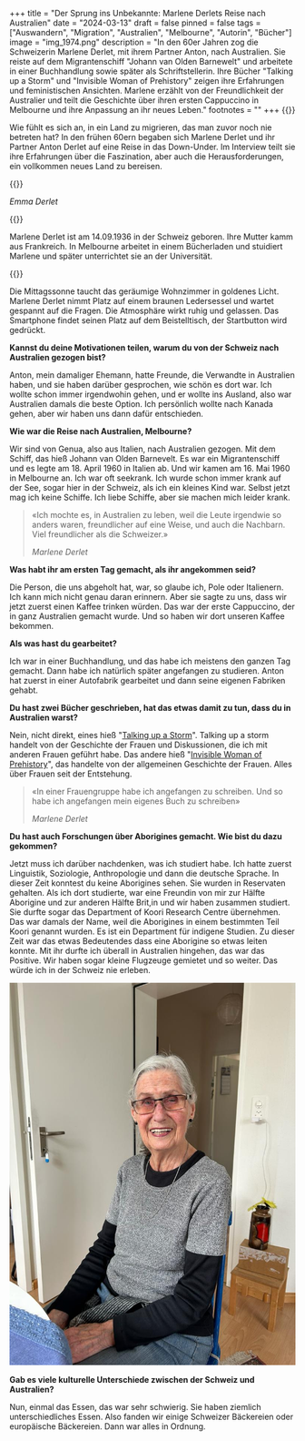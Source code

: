+++
title = "Der Sprung ins Unbekannte: Marlene Derlets Reise nach Australien"
date = "2024-03-13"
draft = false
pinned = false
tags = ["Auswandern", "Migration", "Australien", "Melbourne", "Autorin", "Bücher"]
image = "img_1974.png"
description = "In den 60er Jahren zog die Schweizerin Marlene Derlet, mit ihrem Partner Anton, nach Australien. Sie reiste auf dem Migrantenschiff \"Johann van Olden Barnewelt\" und arbeitete in einer Buchhandlung sowie später als Schriftstellerin. Ihre Bücher \"Talking up a Storm\" und \"Invisible Woman of Prehistory\" zeigen ihre Erfahrungen und feministischen Ansichten. Marlene erzählt von der Freundlichkeit der Australier und teilt die Geschichte über ihren ersten Cappuccino in Melbourne und ihre Anpassung an ihr neues Leben."
footnotes = ""
+++
{{<lead>}}

Wie fühlt es sich an, in ein Land zu migrieren, das man zuvor noch nie betreten hat? In den frühen 60ern begaben sich Marlene Derlet und ihr Partner Anton Derlet auf eine Reise in das Down-Under. Im Interview teilt sie ihre Erfahrungen über die Faszination, aber auch die Herausforderungen, ein vollkommen neues Land zu bereisen.

{{</lead>}}

*Emma Derlet*

{{<box>}}

Marlene Derlet ist am 14.09.1936 in der Schweiz geboren. Ihre Mutter kamm aus Frankreich. In Melbourne arbeitet in einem Bücherladen und stuidiert Marlene und später unterrichtet sie an der Universität.

{{</box>}}

Die Mittagssonne taucht das geräumige Wohnzimmer in goldenes Licht. Marlene Derlet nimmt Platz auf einem braunen Ledersessel und wartet gespannt auf die Fragen. Die Atmosphäre wirkt ruhig und gelassen. Das Smartphone findet seinen Platz auf dem Beistelltisch, der Startbutton wird gedrückt.

**Kannst du deine Motivationen teilen, warum du von der Schweiz nach Australien gezogen bist?**

Anton, mein damaliger Ehemann, hatte Freunde, die Verwandte in Australien haben, und sie haben darüber gesprochen, wie schön es dort war. Ich wollte schon immer irgendwohin gehen, und er wollte ins Ausland, also war Australien damals die beste Option. Ich persönlich wollte nach Kanada gehen, aber wir haben uns dann dafür entschieden.

**Wie war die Reise nach Australien, Melbourne?**                                   

Wir sind von Genua, also aus Italien, nach Australien gezogen. Mit dem Schiff, das hieß Johann van Olden Barnevelt. Es war ein Migrantenschiff und es legte am 18. April 1960 in Italien ab. Und wir kamen am 16. Mai 1960 in Melbourne an. Ich war oft seekrank. Ich wurde schon immer krank auf der See, sogar hier in der Schweiz, als ich ein kleines Kind war. Selbst jetzt mag ich keine Schiffe. Ich liebe Schiffe, aber sie machen mich leider krank.

> «Ich mochte es, in Australien zu leben, weil die Leute irgendwie so anders waren, freundlicher auf eine Weise, und auch die Nachbarn. Viel freundlicher als die Schweizer.»
>
> *Marlene Derlet*

**Was habt ihr am ersten Tag gemacht, als ihr angekommen seid?**

Die Person, die uns abgeholt hat, war, so glaube ich, Pole oder Italienern. Ich kann mich nicht genau daran erinnern. Aber sie sagte zu uns, dass wir jetzt zuerst einen Kaffee trinken würden. Das war der erste Cappuccino, der in ganz Australien gemacht wurde. Und so haben wir dort unseren Kaffee bekommen.

**Als was hast du gearbeitet?**

Ich war in einer Buchhandlung, und das habe ich meistens den ganzen Tag gemacht. Dann habe ich natürlich später angefangen zu studieren. Anton hat zuerst in einer Autofabrik gearbeitet und dann seine eigenen Fabriken gehabt.

**Du hast zwei Bücher geschrieben, hat das etwas damit zu tun, dass du in Australien warst?**

Nein, nicht direkt, eines hieß "[Talking up a Storm](https://www.londoncourtbooks.com.au/bookstore/p/talking-up-a-storm)". Talking up a storm handelt von der Geschichte der Frauen und Diskussionen, die ich mit anderen Frauen geführt habe. Das andere hieß "[Invisible Woman of Prehistory](https://www.spinifexpress.com.au/marlenederlet)", das handelte von der allgemeinen Geschichte der Frauen. Alles über Frauen seit der Entstehung.

> «In einer Frauengruppe habe ich angefangen zu schreiben. Und so habe ich angefangen mein eigenes Buch zu schreiben»
>
> *Marlene Derlet*

**Du hast auch Forschungen über Aborigines gemacht. Wie bist du dazu gekommen?**

Jetzt muss ich darüber nachdenken, was ich studiert habe. Ich hatte zuerst Linguistik, Soziologie, Anthropologie und dann die deutsche Sprache. In dieser Zeit konntest du keine Aborigines sehen. Sie wurden in Reservaten gehalten. Als ich dort studierte, war eine Freundin von mir zur Hälfte Aborigine und zur anderen Hälfte Brit,in und wir haben zusammen studiert. Sie durfte sogar das Department of Koori Research Centre übernehmen. Das war damals der Name, weil die Aborigines in einem bestimmten Teil Koori genannt wurden. Es ist ein Department für indigene Studien. Zu dieser Zeit war das etwas Bedeutendes dass eine Aborigine so etwas leiten konnte. Mit ihr durfte ich überall in Australien hingehen, das war das Positive. Wir haben sogar kleine Flugzeuge gemietet und so weiter. Das würde ich in der Schweiz nie erleben.

![Marlene Derlet ist in den 60ern nach Australien Melbourne ausgewandert. 2008 kam sie wegen ihren Enkelkindern wieder zurück in die Schweiz. Heute lebt sie in einer kleinen Wohnung ausserhalb von Basel.](whatsapp-image-2024-02-24-at-1.50.40-pm.jpeg)

**Gab es viele kulturelle Unterschiede zwischen der Schweiz und Australien?**

Nun, einmal das Essen, das war sehr schwierig. Sie haben ziemlich unterschiedliches Essen. Also fanden wir einige Schweizer Bäckereien oder europäische Bäckereien. Dann war alles in Ordnung.